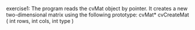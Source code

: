 exercise1:
The program reads the cvMat object by pointer. It creates a new two-dimensional matrix using the following prototype:
cvMat* cvCreateMat ( int rows, int cols, int type )
